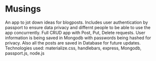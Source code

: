 # Musings
An app to jot down ideas for blogposts. Includes user authentication by passport to ensure data privacy and differnt people to be able to use the app concurrently.
Full CRUD app with Post, Put, Delete requests.
User information is being saved in Mongodb with passwords being hashed for privacy. Also all the posts are saved in Database for future updates.
Technologies used: materialize.css,
                   handlebars,
                   express,
                   Mongodb,
                   passport.js,
                   node.js

